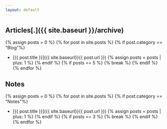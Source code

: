 ```yaml
---
layout: default
---
```


## Articles[.]({{ site.baseurl }}/archive)
{% assign posts = 0 %} {% for post in site.posts %} {% if post.category == "Blog"%}

* [{{ post.title }}]({{ site.baseurl}}{{ post.url }}) {% assign posts = posts | plus: 1 %} {% endif %} {% if posts == 5 %} {% break %} {% endif %}
{% endfor %}

## Notes 
{% assign posts = 0 %} {% for post in site.posts %} {% if post.category == "Notes"%}

* [{{ post.title }}]({{ site.baseurl}}{{ post.url }}) {% assign posts = posts | plus: 1 %} {% endif %} {% if posts == 3 %} {% break %} {% endif %}
{% endfor %}


